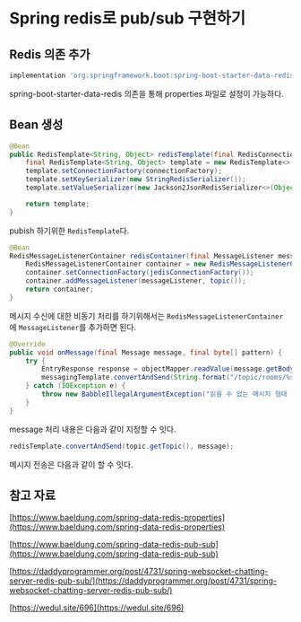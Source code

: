 # Spring redis로 pub/sub 구현하기

## Redis 의존 추가

```sql
implementation 'org.springframework.boot:spring-boot-starter-data-redis'
```

spring-boot-starter-data-redis 의존을 통해 properties 파일로 설정이 가능하다.

## Bean 생성

```java
@Bean
public RedisTemplate<String, Object> redisTemplate(final RedisConnectionFactory connectionFactory) {
    final RedisTemplate<String, Object> template = new RedisTemplate<>();
    template.setConnectionFactory(connectionFactory);
    template.setKeySerializer(new StringRedisSerializer());
    template.setValueSerializer(new Jackson2JsonRedisSerializer<>(Object.class));

    return template;
}
```

pubish 하기위한 `RedisTemplate`다.

```java
@Bean
RedisMessageListenerContainer redisContainer(final MessageListener messageListener) {
    RedisMessageListenerContainer container = new RedisMessageListenerContainer(); 
    container.setConnectionFactory(jedisConnectionFactory()); 
    container.addMessageListener(messageListener, topic()); 
    return container; 
}
```

메시지 수신에 대한 비동기 처리를 하기위해서는 `RedisMessageListenerContainer` 에 `MessageListener`를 추가하면 된다.

```java
@Override
public void onMessage(final Message message, final byte[] pattern) {
    try {
        EntryResponse response = objectMapper.readValue(message.getBody(), EntryResponse.class);
        messagingTemplate.convertAndSend(String.format("/topic/rooms/%s/users", response.getRoomId()), response.getSessionsResponse());
    } catch (IOException e) {
        throw new BabbleIllegalArgumentException("읽을 수 없는 메시지 형태 입니다.");
    }
}
```

message 처리 내용은 다음과 같이 지정할 수 잇다.

```java
redisTemplate.convertAndSend(topic.getTopic(), message);
```

메시지 전송은 다음과 같이 할 수 잇다.

## 참고 자료

[https://www.baeldung.com/spring-data-redis-properties](https://www.baeldung.com/spring-data-redis-properties)

[https://www.baeldung.com/spring-data-redis-pub-sub](https://www.baeldung.com/spring-data-redis-pub-sub)

[https://daddyprogrammer.org/post/4731/spring-websocket-chatting-server-redis-pub-sub/](https://daddyprogrammer.org/post/4731/spring-websocket-chatting-server-redis-pub-sub/)

[https://wedul.site/696](https://wedul.site/696)